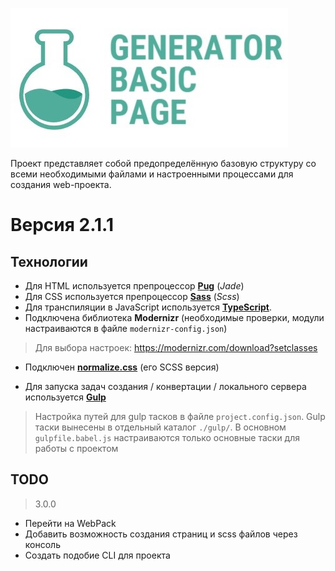 ![](./logo.jpg)

Проект представляет собой предопределённую базовую структуру со всеми необходимыми файлами и настроенными процессами для создания web-проекта.

# Версия 2.1.1

## Технологии

- Для HTML используется препроцессор **[Pug](https://pugjs.org/api/getting-started.html)** (*Jade*)
- Для CSS используется препроцессор **[Sass](https://sass-scss.ru/)** (*Scss*)
- Для транспиляции в JavaScript используется **[TypeScript](http://www.typescriptlang.org/index.html)**.
- Подключена библиотека **Modernizr** (необходимые проверки, модули настраиваются в файле `modernizr-config.json`)
> Для выбора настроек: https://modernizr.com/download?setclasses

- Подключен **[normalize.css](https://necolas.github.io/normalize.css/)** (его SCSS версия)

- Для запуска задач создания / конвертации / локального сервера используется **[Gulp](https://gulpjs.com/)**
> Настройка путей для gulp тасков в файле `project.config.json`. Gulp таски вынесены в отдельный каталог `./gulp/`. В основном `gulpfile.babel.js` настраиваются только основные таски для работы с проектом

## TODO

> 3.0.0

- Перейти на WebPack
- Добавить возможность создания страниц и scss файлов через консоль
- Создать подобие CLI для проекта
